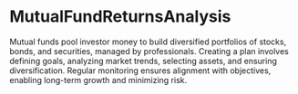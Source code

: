 # MutualFundReturnsAnalysis
 Mutual funds pool investor money to build diversified portfolios of stocks, bonds, and securities, managed by professionals. Creating a plan involves defining goals, analyzing market trends, selecting assets, and ensuring diversification. Regular monitoring ensures alignment with objectives, enabling long-term growth and minimizing risk.
